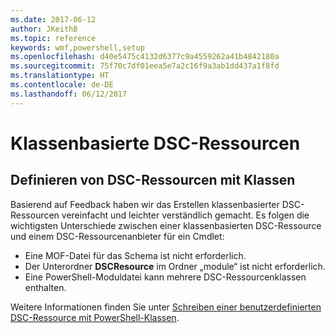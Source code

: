 ```yaml
---
ms.date: 2017-06-12
author: JKeithB
ms.topic: reference
keywords: wmf,powershell,setup
ms.openlocfilehash: d40e5475c4132d6377c9a4559262a41b4842180a
ms.sourcegitcommit: 75f70c7df01eea5e7a2c16f9a3ab1dd437a1f8fd
ms.translationtype: HT
ms.contentlocale: de-DE
ms.lasthandoff: 06/12/2017
---
```

# <a name="class-based-dsc-resources"></a>Klassenbasierte DSC-Ressourcen

## <a name="defining-dsc-resources-with-classes"></a>Definieren von DSC-Ressourcen mit Klassen

Basierend auf Feedback haben wir das Erstellen klassenbasierter DSC-Ressourcen vereinfacht und leichter verständlich gemacht. Es folgen die wichtigsten Unterschiede zwischen einer klassenbasierten DSC-Ressource und einem DSC-Ressourcenanbieter für ein Cmdlet:

* Eine MOF-Datei für das Schema ist nicht erforderlich.
* Der Unterordner **DSCResource** im Ordner „module“ ist nicht erforderlich.
* Eine PowerShell-Moduldatei kann mehrere DSC-Ressourcenklassen enthalten.

Weitere Informationen finden Sie unter [Schreiben einer benutzerdefinierten DSC-Ressource mit PowerShell-Klassen](https://msdn.microsoft.com/powershell/dsc/authoringresource).

